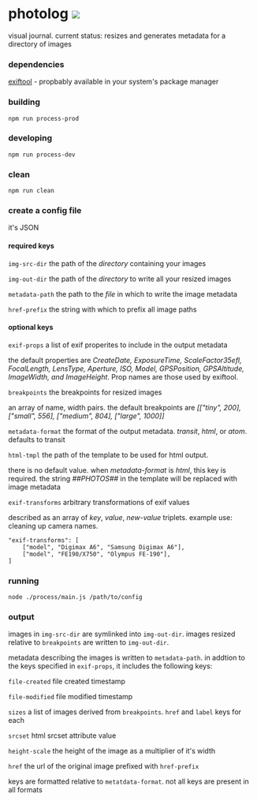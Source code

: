 # photolog [![](https://travis-ci.org/rburns/photolog.svg?branch=master)](https://travis-ci.org/rburns/photolog/branches)
visual journal. current status: resizes and generates metadata for a directory of images

### dependencies

[exiftool](http://www.sno.phy.queensu.ca/~phil/exiftool/) - propbably available in your system's package manager

### building

```npm run process-prod```

### developing

```npm run process-dev```

### clean

```npm run clean```

### create a config file

it's JSON

#### required keys

`img-src-dir` the path of the _directory_ containing your images

`img-out-dir` the path of the _directory_ to write all your resized images

`metadata-path` the path to the _file_ in which to write the image metadata

`href-prefix` the string with which to prefix all image paths

#### optional keys

`exif-props` a list of exif properites to include in the output metadata

the default properties are _CreateDate, ExposureTime, ScaleFactor35efl, FocalLength, LensType,
Aperture, ISO, Model, GPSPosition, GPSAltitude, ImageWidth, and ImageHeight_. Prop names are those
used by exiftool.

`breakpoints` the breakpoints for resized images

an array of name, width pairs. the default breakpoints are _[["tiny", 200], ["small", 556], ["medium", 804], ["large", 1000]]_

`metadata-format` the format of the output metadata. _transit_, _html_, or _atom_. defaults to transit

`html-tmpl` the path of the template to be used for html output.

there is no default value. when _metadata-format_ is _html_, this key is required. the string _##PHOTOS##_ in the template will be replaced with image metadata

`exif-transforms` arbitrary transformations of exif values

described as an array of _key_, _value_, _new-value_ triplets. example use: cleaning up camera
names.

```
"exif-transforms": [
    ["model", "Digimax A6", "Samsung Digimax A6"],
    ["model", "FE190/X750", "Olympus FE-190"],
]
```

### running

```
node ./process/main.js /path/to/config
```

### output

images in `img-src-dir` are symlinked into `img-out-dir`.  images resized relative to `breakpoints` are written to `img-out-dir`.

metadata describing the images is written to `metadata-path`. in addtion to the keys specified in
`exif-props`, it includes the following keys:

`file-created` file created timestamp

`file-modified` file modified timestamp

`sizes` a list of images derived from `breakpoints`.  `href` and `label` keys for each

`srcset` html srcset attribute value

`height-scale` the height of the image as a multiplier of it's width

`href` the url of the original image prefixed with `href-prefix`

keys are formatted relative to `metatdata-format`. not all keys are present in all formats
